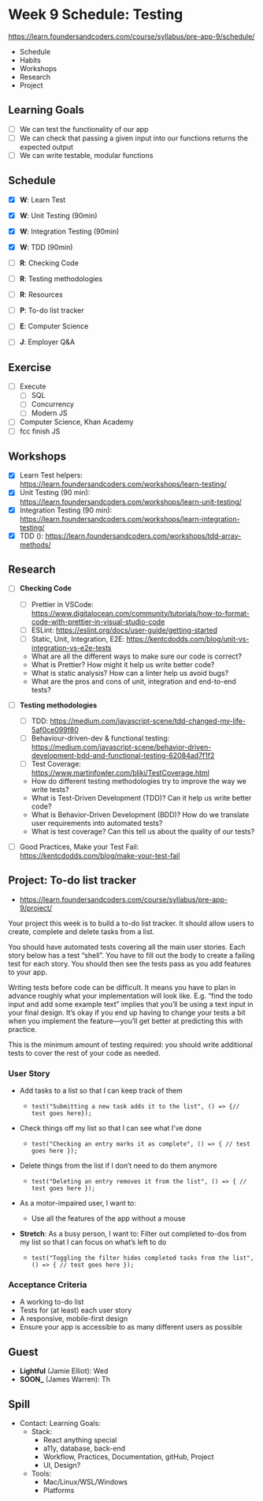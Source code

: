 # Week 9 Schedule: Testing

<https://learn.foundersandcoders.com/course/syllabus/pre-app-9/schedule/>

- Schedule
- Habits
- Workshops
- Research
- Project

## Learning Goals

- [ ] We can test the functionality of our app
- [ ] We can check that passing a given input into our functions returns the expected output
- [ ] We can write testable, modular functions

## Schedule

- [x] **W**: Learn Test
- [x] **W**: Unit Testing (90min)
- [x] **W**: Integration Testing (90min)
- [x] **W**: TDD (90min)

- [ ] **R**: Checking Code

- [ ] **R**: Testing methodologies
- [ ] **R**: Resources
- [ ] **P**: To-do list tracker
- [ ] **E**: Computer Science
- [ ] **J**: Employer Q&A

## Exercise

- [ ] Execute
  - [ ] SQL
  - [ ] Concurrency
  - [ ] Modern JS
- [ ] Computer Science, Khan Academy
- [ ] fcc finish JS

## Workshops

- [x] Learn Test helpers: <https://learn.foundersandcoders.com/workshops/learn-testing/>
- [x] Unit Testing (90 min): <https://learn.foundersandcoders.com/workshops/learn-unit-testing/>
- [x] Integration Testing (90 min): <https://learn.foundersandcoders.com/workshops/learn-integration-testing/>
- [x] TDD (): <https://learn.foundersandcoders.com/workshops/tdd-array-methods/>

## Research

- [ ] **Checking Code**

  - [ ] Prettier in VSCode: <https://www.digitalocean.com/community/tutorials/how-to-format-code-with-prettier-in-visual-studio-code>
  - [ ] ESLint: <https://eslint.org/docs/user-guide/getting-started>
  - [ ] Static, Unit, Integration, E2E: <https://kentcdodds.com/blog/unit-vs-integration-vs-e2e-tests>
  - What are all the different ways to make sure our code is correct?
  - What is Prettier? How might it help us write better code?
  - What is static analysis? How can a linter help us avoid bugs?
  - What are the pros and cons of unit, integration and end-to-end tests?

- [ ] **Testing methodologies**

  - [ ] TDD: <https://medium.com/javascript-scene/tdd-changed-my-life-5af0ce099f80>
  - [ ] Behaviour-driven-dev & functional testing: <https://medium.com/javascript-scene/behavior-driven-development-bdd-and-functional-testing-62084ad7f1f2>
  - [ ] Test Coverage: <https://www.martinfowler.com/bliki/TestCoverage.html>
  - How do different testing methodologies try to improve the way we write tests?
  - What is Test-Driven Development (TDD)? Can it help us write better code?
  - What is Behavior-Driven Development (BDD)? How do we translate user requirements into automated tests?
  - What is test coverage? Can this tell us about the quality of our tests?

- [ ] Good Practices, Make your Test Fail: <https://kentcdodds.com/blog/make-your-test-fail>

## Project: To-do list tracker

- <https://learn.foundersandcoders.com/course/syllabus/pre-app-9/project/>

Your project this week is to build a to-do list tracker. It should allow users to create, complete and delete tasks from a list.

You should have automated tests covering all the main user stories. Each story below has a test “shell”. You have to fill out the body to create a failing test for each story. You should then see the tests pass as you add features to your app.

Writing tests before code can be difficult. It means you have to plan in advance roughly what your implementation will look like. E.g. “find the todo input and add some example text” implies that you’ll be using a text input in your final design. It’s okay if you end up having to change your tests a bit when you implement the feature—you’ll get better at predicting this with practice.

This is the minimum amount of testing required: you should write additional tests to cover the rest of your code as needed.

### User Story

- Add tasks to a list so that I can keep track of them
  - `test("Submitting a new task adds it to the list", () => {// test goes here});`
- Check things off my list so that I can see what I’ve done
  - `test("Checking an entry marks it as complete", () => { // test goes here });`
- Delete things from the list if I don’t need to do them anymore

  - `test("Deleting an entry removes it from the list", () => { // test goes here });`

- As a motor-impaired user, I want to:

  - Use all the features of the app without a mouse

- **Stretch**: As a busy person, I want to: Filter out completed to-dos from my list so that I can focus on what’s left to do
  - `test("Toggling the filter hides completed tasks from the list", () => { // test goes here });`

### Acceptance Criteria

- A working to-do list
- Tests for (at least) each user story
- A responsive, mobile-first design
- Ensure your app is accessible to as many different users as possible

## Guest

- **Lightful** (Jamie Elliot): Wed
- **SOON\_** (James Warren): Th

## Spill

- Contact: Learning Goals:
  - Stack:
    - React anything special
    - a11y, database, back-end
    - Workflow, Practices, Documentation, gitHub, Project
    - UI, Design?
  - Tools:
    - Mac/Linux/WSL/Windows
    - Platforms
